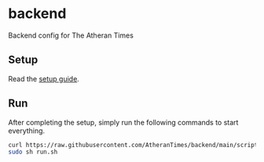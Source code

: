 # backend
 
Backend config for The Atheran Times

## Setup

Read the [setup guide](./Setup.md).

## Run

After completing the setup, simply run the following commands to start everything.

```bash
curl https://raw.githubusercontent.com/AtheranTimes/backend/main/scripts/run.sh -o run.sh
sudo sh run.sh
```
